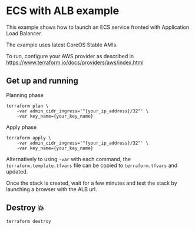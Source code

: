 # ECS with ALB example

This example shows how to launch an ECS service fronted with Application Load Balancer.

The example uses latest CoreOS Stable AMIs.

To run, configure your AWS provider as described in https://www.terraform.io/docs/providers/aws/index.html

## Get up and running

Planning phase

```
terraform plan \
	-var admin_cidr_ingress='"{your_ip_address}/32"' \
	-var key_name={your_key_name}
```

Apply phase

```
terraform apply \
	-var admin_cidr_ingress='"{your_ip_address}/32"' \
	-var key_name={your_key_name}
```

Alternatively to using `-var` with each command, the `terraform.template.tfvars` file can be copied to `terraform.tfvars` and updated.

Once the stack is created, wait for a few minutes and test the stack by launching a browser with the ALB url.

<!-- markdownlint-disable-next-line no-trailing-punctuation -->
## Destroy :boom:

```
terraform destroy
```
